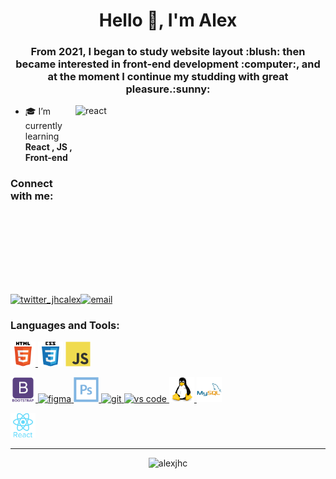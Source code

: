 


<h1 align="center">Hello 👋, I'm Alex</h1>
<h3 align="center">From 2021, I began to study website layout :blush: then became interested in front-end development :computer:, and at the moment I continue my studding with great pleasure.:sunny:</h3><img align="right" src="https://user-images.githubusercontent.com/52352285/96442452-c64f2700-1228-11eb-8c92-35a64d4cef32.gif" alt="react" width="400" height="300"/>

- :mortar_board: I’m currently learning **React , JS , Front-end**


<h3 align="left">Connect with me:</h3>
<p align="left"><a href="https://twitter.com/jhcalex" target="_blank"><img align="center" src="https://cdn.cms-twdigitalassets.com/content/dam/help-twitter/twitter_logo_blue.png" alt="twitter_jhcalex" height="50" width="50" /></a><a href="mailto:shchepkin2021@gmail.com" target="_blank"><img align="center" src="https://lh3.googleusercontent.com/VS3B_qhOFTYsdyNfnlr98zg3HNjB_Gcs9bxVnaQO9MysAoBOXMHATClhRviImKKJV8RV-0s7hl8KeVQcij5Iagb1exHzt40x679l8Q=w0" alt="email" height="40" width="40" /></a>
</p>

<h3 align="left">Languages and Tools:</h3>
<div align="left"> 
<a href="https://www.w3.org/html/" target="_blank"> <img src="https://raw.githubusercontent.com/devicons/devicon/master/icons/html5/html5-original-wordmark.svg" alt="html5" width="40" height="40"/> </a><a href="https://www.w3schools.com/css/" target="_blank"> <img src="https://raw.githubusercontent.com/devicons/devicon/master/icons/css3/css3-original-wordmark.svg" alt="css3" width="40" height="40"/></a> <a href="https://developer.mozilla.org/en-US/docs/Web/JavaScript" target="_blank"> <img src="https://raw.githubusercontent.com/devicons/devicon/master/icons/javascript/javascript-original.svg" alt="javascript" width="40" height="40"/></a>
  
<a href="https://getbootstrap.com" target="_blank"> <img src="https://raw.githubusercontent.com/devicons/devicon/master/icons/bootstrap/bootstrap-plain-wordmark.svg" alt="bootstrap" width="40" height="40"/> </a>  <a href="https://www.figma.com/" target="_blank"> <img src="https://www.vectorlogo.zone/logos/figma/figma-icon.svg" alt="figma" width="40" height="40"/> </a><a href="https://www.photoshop.com/en" target="_blank"> <img src="https://raw.githubusercontent.com/devicons/devicon/master/icons/photoshop/photoshop-line.svg" alt="photoshop" width="40" height="40"/> </a>  <a href="https://git-scm.com/" target="_blank"> <img src="https://www.vectorlogo.zone/logos/git-scm/git-scm-icon.svg" alt="git" width="40" height="40"/> </a> <a href="https://code.visualstudio.com/" target="_blank"> <img src="https://upload.wikimedia.org/wikipedia/commons/thumb/9/9a/Visual_Studio_Code_1.35_icon.svg/80px-Visual_Studio_Code_1.35_icon.svg.png" alt="vs code" width="40" height="40"/> </a>   <a href="https://www.linux.org/" target="_blank"> <img src="https://raw.githubusercontent.com/devicons/devicon/master/icons/linux/linux-original.svg" alt="linux" width="40" height="40"/> </a> <a href="https://www.mysql.com/" target="_blank"> <img src="https://raw.githubusercontent.com/devicons/devicon/master/icons/mysql/mysql-original-wordmark.svg" alt="mysql" width="40" height="40"/> </a>
  
<a href="https://reactjs.org/" target="_blank"> <img src="https://raw.githubusercontent.com/devicons/devicon/master/icons/react/react-original-wordmark.svg" alt="react" width="40" height="40"/></a> </div>
 
 <hr/>
 
<p align="center"><img src="https://github-readme-stats.vercel.app/api/top-langs?username=alexjhc&show_icons=true&locale=en&layout=compact" alt="alexjhc" /></p>



